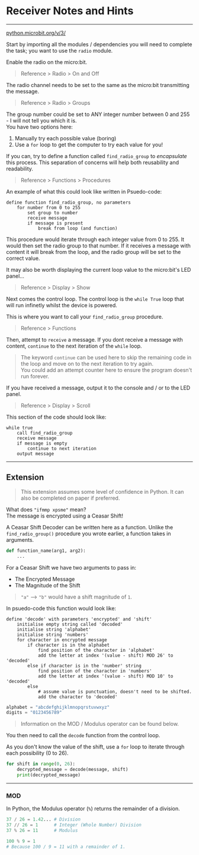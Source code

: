 # Receiver Notes and Hints

---

[python.microbit.org/v/3/](https://python.microbit.org/v/3/)

Start by importing all the modules / dependencies you will need to complete the task; you want to use the `radio` module.

Enable the radio on the micro:bit.
> Reference > Radio > On and Off

The radio channel needs to be set to the same as the micro:bit transmitting the message.
> Reference > Radio > Groups

The group number could be set to ANY integer number between 0 and 255 - I will not tell you which it is. <br>
You have two options here:
1. Manually try each possible value (boring)
2. Use a `for` loop to get the computer to try each value for you!

If you can, try to define a function called `find_radio_group` to *encapsulate* this process. This separation of concerns will help both reusability and readability.
> Reference > Functions > Procedures

An example of what this could look like written in Psuedo-code:
```
define function find_radio_group, no parameters
    for number from 0 to 255
        set group to number
        receive message
        if message is present
            break from loop (and function)
```
This procedure would iterate through each integer value from 0 to 255. It would then set the radio group to that number. If it receives a message with content it will break from the loop, and the radio group will be set to the correct value.

It may also be worth displaying the current loop value to the micro:bit's LED panel...
> Reference > Display > Show

Next comes the control loop. The control loop is the `while True` loop that will run infinetly whilst the device is powered.

This is where you want to call your `find_radio_group` procedure.
> Reference > Functions

Then, attempt to `receive` a message. If you dont receive a message with content, `continue` to the next iteration of the `while` loop.
> The keyword `continue` can be used here to skip the remaining code in the loop and move on to the next iteration to try again. <br>
> You could add an attempt counter here to ensure the program doesn't run forever.

If you have received a message, output it to the console and / or to the LED panel.
> Reference > Display > Scroll

This section of the code should look like:
```
while true
    call find_radio_group
    receive message
    if message is empty
        continue to next iteration
    output message
```

---

## Extension

> This extension assumes some level of confidence in Python. It can also be completed on paper if preferred.

What does `"ifmmp xpsme"` mean? <br>
The message is encrypted using a Ceasar Shift!

A Ceasar Shift Decoder can be written here as a function. Unlike the `find_radio_group()` procedure you wrote earlier, a function takes in arguments.
```py
def function_name(arg1, arg2):
    ...
```

For a Ceasar Shift we have two arguments to pass in:
- The Encrypted Message
- The Magnitude of the Shift

> `"a"` --> `"b"` would have a shift magnitude of `1`.

In psuedo-code this function would look like:
```
define 'decode' with parameters 'encrypted' and 'shift'
    initialise empty string called 'decoded'
    initialise string 'alphabet'
    initialise string 'numbers'
    for character in encrypted message
        if character is in the alphabet
            find position of the character in 'alphabet'
            add the letter at index '(value - shift) MOD 26' to 'decoded'
        else if character is in the 'number' string
            find position of the character in 'numbers'
            add the letter at index '(value - shift) MOD 10' to 'decoded'
        else
            # assume value is punctuation, doesn't need to be shifted.
            add the character to 'decoded'
```
```py
alphabet = "abcdefghijklmnopqrstuvwxyz"
digits = "0123456789"
```

> Information on the MOD / Modulus operator can be found below.

You then need to call the `decode` function from the control loop.

As you don't know the value of the shift, use a `for` loop to iterate through each possibility (0 to 26).

```py
for shift in range(0, 26):
    decrypted_message = decode(message, shift)
    print(decrypted_message)
```

---

### MOD

In Python, the Modulus operator (`%`) returns the remainder of a division.
```py
37 / 26 = 1.42... # Division
37 // 26 = 1      # Integer (Whole Number) Division
37 % 26 = 11      # Modulus
```
```py
100 % 9 = 1
# Because 100 / 9 = 11 with a remainder of 1.
```
